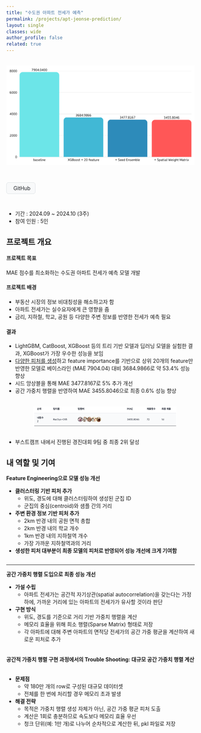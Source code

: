 ```yaml
---
title: "수도권 아파트 전세가 예측"
permalink: /projects/apt-jeonse-prediction/
layout: single
classes: wide
author_profile: false
related: true
---
```

<img src="/assets/images/apt-jeonse-prediction_graph1.png"
     alt="apt-jeonse-prediction_graph1"
     style="max-width: 100%; height: auto; display: block; margin: 2rem auto;" />

<!-- 버튼 링크 -->
<!-- Font Awesome 아이콘이 필요하므로 minimal-mistakes에서 이미 로딩됨 -->
<div style="display: flex; gap: 10px; margin-bottom: 2em;">

  <!-- GitHub 버튼 -->
  <a href="https://github.com/boostcampaitech7/level2-competitiveds-recsys-01" target="_blank"
     style="display: inline-flex; align-items: center; gap: 6px; padding: 6px 12px;
            background-color: #f8f9fa; color: #212529; text-decoration: none;
            font-size: 14px; border-radius: 6px; border: 1px solid #dee2e6;">
    <i class="fab fa-github"></i> GitHub
  </a>

</div>


- 기간 : 2024.09 ~ 2024.10 (3주)
- 참여 인원 : 5인

## 프로젝트 개요
#### 프로젝트 목표
MAE 점수를 최소화하는 수도권 아파트 전세가 예측 모델 개발

#### 프로젝트 배경
- 부동산 시장의 정보 비대칭성을 해소하고자 함
- 아파트 전세가는 실수요자에게 큰 영향을 줌
- 금리, 지하철, 학교, 공원 등 다양한 주변 정보를 반영한 전세가 예측 필요

#### 결과
- LightGBM, CatBoost, XGBoost 등의 트리 기반 모델과 딥러닝 모델을 실험한 결과, XGBoost가 가장 우수한 성능을 보임
- [다양한 피처를 생성](https://github.com/boostcampaitech7/level2-competitiveds-recsys-01/blob/main/code/features/README.md)하고 feature importance를 기반으로 상위 20개의 feature만 반영한 모델로 베이스라인 (MAE 7904.04) 대비 3684.9866로 약 53.4% 성능 향상
- 시드 앙상블을 통해 MAE 3477.8167로 5% 추가 개선
- 공간 가중치 행렬을 반영하여 MAE 3455.8046으로 최종 0.6% 성능 향상
<img src="/assets/images/apt-jeonse-prediction_result.png"
     alt="apt-jeonse-prediction_result"
     style="max-width: 80%; height: auto; display: block; margin: 2rem auto;" />
- 부스트캠프 내에서 진행된 경진대회 9팀 중 최종 2위 달성

## 내 역할 및 기여
 <div style="flex: 1; display: flex; align-items: center;">
    <div style="width: 100%;">
      <strong>Feature Engineering으로 모델 성능 개선</strong>
      <ul>
        <li><strong>클러스터링 기반 피처 추가</strong>
          <ul>
            <li>위도, 경도에 대해 클러스터링하여 생성된 군집 ID</li>
            <li>군집의 중심(centroid)와 샘플 간의 거리</li>
          </ul>
        </li>
        <li><strong>주변 환경 정보 기반 피처 추가</strong>
          <ul>
            <li>2km 반경 내의 공원 면적 총합</li>
            <li>2km 반경 내의 학교 개수</li>
            <li>1km 반경 내의 지하철역 개수</li>
            <li>가장 가까운 지하철역과의 거리</li>
          </ul>
        </li>
        <li><strong>생성한 피처 대부분이 최종 모델의 피처로 반영되어 성능 개선에 크게 기여함</strong></li>
      </ul>
    </div>
  </div>

  ---

  <div style="flex: 1; display: flex; align-items: center;">
    <div style="width: 100%;">
      <strong>공간 가중치 행렬 도입으로 최종 성능 개선</strong>
      <ul>
        <li><strong>가설 수립</strong>
          <ul>
            <li>아파트 전세가는 공간적 자기상관(spatial autocorrelation)을 갖는다는 가정 하에, 가까운 거리에 있는 아파트의 전세가가 유사할 것이라 판단</li>
          </ul>
        </li>
        <li><strong>구현 방식</strong>
          <ul>
            <li>위도, 경도를 기준으로 거리 기반 가중치 행렬을 계산</li>
            <li>메모리 효율을 위해 희소 행렬(Sparse Matrix) 형태로 저장</li>
            <li>각 아파트에 대해 주변 아파트의 면적당 전세가의 공간 가중 평균을 계산하여 새로운 피처로 추가</li>
          </ul>
        </li>
      </ul>
    </div>
  </div>


  <h4>공간적 가중치 행렬 구현 과정에서의 Trouble Shooting: 대규모 공간 가중치 행렬 계산</h4>
  
  <div style="flex: 1; display: flex; align-items: center;">
    <div style="width: 100%;">
      <ul>
        <li><strong>문제점</strong>
          <ul>
            <li>약 180만 개의 row로 구성된 대규모 데이터셋</li>
            <li>전체를 한 번에 처리할 경우 메모리 초과 발생</li>
          </ul>
        </li>
        <li><strong>해결 전략</strong>
          <ul>
            <li>목적은 가중치 행렬 생성 자체가 아닌, 공간 가중 평균 피처 도출</li>
            <li>계산은 1회로 충분하므로 속도보다 메모리 효율 우선</li>
            <li>청크 단위(예: 1만 개)로 나누어 순차적으로 계산한 뒤, pkl 파일로 저장</li>
          </ul>
        </li>
      </ul>
    </div>
  </div>
